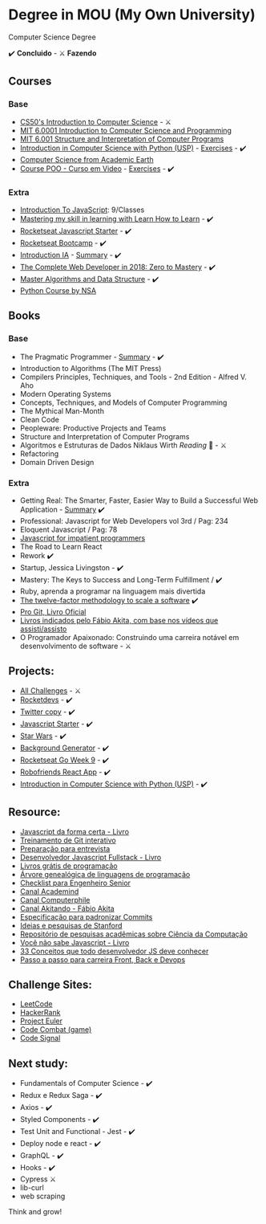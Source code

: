 # Degree in MOU (My Own University)

Computer Science Degree

✔️ **Concluido** - ⚔️ **Fazendo**

## Courses

### Base

- [CS50's Introduction to Computer Science](https://www.edx.org/course/cs50s-introduction-computer-science-harvardx-cs50x) - ⚔️
- [MIT 6.0001 Introduction to Computer Science and Programming](https://www.youtube.com/watch?v=nykOeWgQcHM&list=PLUl4u3cNGP63WbdFxL8giv4yhgdMGaZNA)
- [MIT 6.001 Structure and Interpretation of Computer Programs](https://www.youtube.com/watch?v=-J_xL4IGhJA&list=PLE18841CABEA24090)
- [Introduction in Computer Science with Python (USP)](https://bit.ly/2IIVuWe) - [Exercises](https://github.com/iaurg/ciencia-computacao-coursera) - ✔️
- [Computer Science from Academic Earth](https://academicearth.org/computer-science/)
- [Course POO - Curso em Video](https://www.youtube.com/watch?v=KlIL63MeyMY&list=PLHz_AreHm4dmGuLII3tsvryMMD7VgcT7x) - [Exercises](https://github.com/iaurg/OOP-Exercises-PHP) - ✔️

### Extra

- [Introduction To JavaScript](https://www.codecademy.com/learn/introduction-to-javascript): 9/Classes
- [Mastering my skill in learning with Learn How to Learn](https://www.coursera.org/learn/learning-how-to-learn) - ✔️
- [Rocketseat Javascript Starter](https://rocketseat.com.br/starter) - ✔️
- [Rocketseat Bootcamp](https://rocketseat.com.br) - ✔️
- [Introduction IA](https://www.microsoft.com/pt-br/academia) - [Summary](https://github.com/iaurg/academia-ia) - ✔️
- [The Complete Web Developer in 2018: Zero to Mastery](https://www.udemy.com/course/the-complete-web-developer-zero-to-mastery) - ✔️
- [Master Algorithms and Data Structure](https://www.udemy.com/course/master-the-coding-interview-data-structures-algorithms) - ✔️
- [Python Course by NSA](https://nsa.sfo2.digitaloceanspaces.com/comp3321.pdf)

## Books

### Base

- The Pragmatic Programmer - [Summary](https://github.com/Italox/The-Pragmatic-Programmer) - ✔️
- Introduction to Algorithms (The MIT Press)
- Compilers Principles, Techniques, and Tools - 2nd Edition - Alfred V. Aho
- Modern Operating Systems
- Concepts, Techniques, and Models of Computer Programming
- The Mythical Man-Month
- Clean Code
- Peopleware: Productive Projects and Teams
- Structure and Interpretation of Computer Programs
- Algoritmos e Estruturas de Dados Niklaus Wirth _Reading_ 📖 - ⚔️
- Refactoring
- Domain Driven Design

### Extra

- Getting Real: The Smarter, Faster, Easier Way to Build a Successful Web Application - [Summary](https://github.com/Italox/Getting-Real-Summary) ✔️
- Professional: Javascript for Web Developers vol 3rd / Pag: 234
- Eloquent Javascript / Pag: 78
- [Javascript for impatient programmers](https://exploringjs.com/impatient-js/toc.html)
- The Road to Learn React
- Rework ✔️
- Startup, Jessica Livingston - ✔️
- Mastery: The Keys to Success and Long-Term Fulfillment / ✔️
- Ruby, aprenda a programar na linguagem mais divertida
- [The twelve-factor methodology to scale a software](https://12factor.net) ✔️
- [Pro Git, Livro Oficial](https://git-scm.com/book/pt-br/v2)
- [Livros indicados pelo Fábio Akita, com base nos vídeos que assisti/assisto](https://amzn.to/38I6jR3)
- O Programador Apaixonado: Construindo uma carreira notável em desenvolvimento de software - ⚔️

## Projects:

- [All Challenges](https://github.com/iaurg/all-challenges) - ⚔️
- [Rocketdevs](https://github.com/Italox/rocketseatdevs) - ✔️
- [Twitter copy](https://github.com/Italox/twitter-react) - ✔️
- [Javascript Starter](https://github.com/Italox/RocketSeat/tree/master/JS) - ✔️
- [Star Wars](https://github.com/Italox/star_wars) - ✔️
- [Background Generator](https://github.com/Italox/background-generator) - ✔️
- [Rocketseat Go Week 9](https://github.com/Italox/tattoour) - ✔️
- [Robofriends React App](https://github.com/Italox/Robofriends) - ✔️
- [Introduction in Computer Science with Python (USP)](https://github.com/Italox/ciencia-computacao-coursera) - ✔️

## Resource:

- [Javascript da forma certa - Livro](http://jstherightway.org/pt-br/)
- [Treinamento de Git interativo](https://learngitbranching.js.org/)
- [Preparação para entrevista](https://app.codesignal.com/login)
- [Desenvolvedor Javascript Fullstack - Livro](http://stack.desenvolvedor.expert/)
- [Livros grátis de programação](https://github.com/EbookFoundation/free-programming-books/blob/master/free-programming-books-pt_BR.md)
- [Árvore genealógica de linguagens de programação](https://github.com/akitaonrails/computer_languages_genealogy_graphs)
- [Checklist para Engenheiro Senior](https://littleblah.com/post/2019-09-01-senior-engineer-checklist/)
- [Canal Academind](https://www.youtube.com/channel/UCSJbGtTlrDami-tDGPUV9-w)
- [Canal Computerphile](https://www.youtube.com/user/Computerphile)
- [Canal Akitando - Fábio Akita](https://www.youtube.com/user/AkitaOnRails)
- [Especificação para padronizar Commits](https://www.conventionalcommits.org/pt-br/v1.0.0-beta.4/)
- [Ideias e pesquisas de Stanford](https://ecorner.stanford.edu)
- [Repositório de pesquisas acadêmicas sobre Ciência da Computação](https://arxiv.org/corr)
- [Você não sabe Javascript - Livro](https://github.com/getify/You-Dont-Know-JS)
- [33 Conceitos que todo desenvolvedor JS deve conhecer](https://github.com/tiagoboeing/33-js-concepts)
- [Passo a passo para carreira Front, Back e Devops](https://roadmap.sh/)

## Challenge Sites:

- [LeetCode](https://leetcode.com)
- [HackerRank](https://www.hackerrank.com)
- [Project Euler](https://projecteuler.net/)
- [Code Combat (game)](https://br.codecombat.com/)
- [Code Signal](https://codesignal.com/)

## Next study:

- Fundamentals of Computer Science - ✔️
- Redux e Redux Saga - ✔️
- Axios - ✔️
- Styled Components - ✔️
- Test Unit and Functional - Jest - ✔️
- Deploy node e react - ✔️
- GraphQL - ✔️
- Hooks - ✔️
- Cypress ⚔️
- lib-curl
- web scraping

Think and grow!
